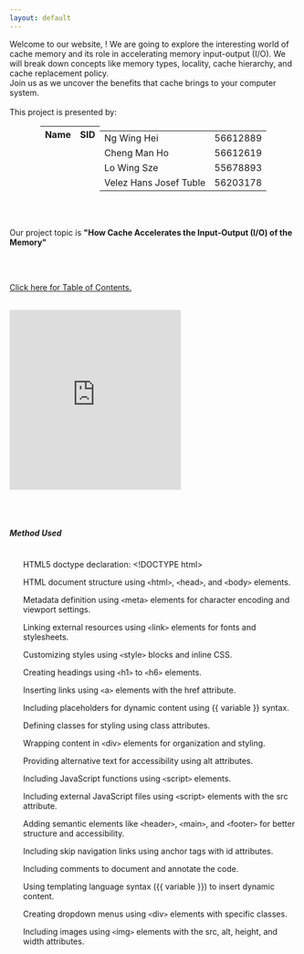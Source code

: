 ```yaml
---
layout: default
---
```

<head>
     <style>
        .centered-table {
            margin-left: auto;
            margin-right: auto;
        }
        .table-container {
            display: flex;
            justify-content: center;
        }
        .scrollable {
             overflow: auto;
             height: 700px;
        }
    </style>
    <script>
     function greeting() {
         var firstname = prompt("What is your first name?");
         if (firstname !== null && firstname !== "") {
             firstname = firstname[0].toUpperCase() + firstname.substring(1);
             document.getElementById('message').textContent = 'Hello ' + firstname + '! Welcome to our project!';
         } else {
             greeting();
         }
         sessionStorage.setItem("firstname", firstname);
         document.getElementById('firstnamePlaceholder').textContent = firstname;
     }
     function checkvisit() {
          var firstname = sessionStorage.getItem("firstname");
          if (firstname !== null && firstname !== "") {
               document.getElementById('message').textContent = "Welcome back, " + firstname + "!";
               document.getElementById('firstnamePlaceholder').textContent = firstname;
          } else {
               greeting();
          }  
     }     
  </script>
</head>
    
<body onload='checkvisit()'>
 <div id="message"></div>

<div class="bodytext"><div class="middle">
Welcome to our website, <span id="firstnamePlaceholder"></span>! We are going to explore the interesting world of cache memory and its role in accelerating memory input-output (I/O). We will break down concepts like memory types, locality, cache hierarchy, and cache replacement policy. <br/> Join us as we uncover the benefits that cache brings to your computer system. 
<br/><br/>This project is presented by: <br/>
  <div class="centered-table">
    <table class="table-container">
    <thead>
      <tr>
        <th><b>Name</b></th>
        <th><b>SID</b></th>
      </tr>
    </thead>
    <tbody>
      <tr>
        <td>Ng Wing Hei</td>
        <td>56612889</td>
      </tr>
      <tr>
        <td>Cheng Man Ho</td>
        <td>56612619</td>
      </tr>
      <tr>
        <td>Lo Wing Sze</td>
        <td>55678893</td>
      </tr>
      <tr>
        <td>Velez Hans Josef Tuble</td>
        <td>56203178</td>
      </tr>
    </tbody>
 </table>
</div>

<br/><br/>

Our project topic is <b>"How Cache Accelerates the Input-Output (I/O) of the Memory"</b>

<br/><br/>

<a href="https://cs1102proj-cache.github.io/CS1102/table_of_contents.html">Click here for <u>Table of Contents.</u></a>
<br/><br/>
<div id="video">
    <iframe width=auto height="315" src="https://www.youtube.com/embed/your-video-id" frameborder="0" allowfullscreen></iframe>
</div>
</div>

<br/><br/>

<div id="method-used">
<h5>Method Used</h5>
     <div class="scrollable">
          <ul>HTML5 doctype declaration: &lt;!DOCTYPE html&gt;</ul>
          <ul>HTML document structure using <code>&lt;</code>html<code>&gt;</code>, <code>&lt;</code>head<code>&gt;</code>, and <code>&lt;</code>body<code>&gt;</code> elements.</ul>
          <ul>Metadata definition using <code>&lt;</code>meta<code>&gt;</code> elements for character encoding and viewport settings.</ul>
          <ul>Linking external resources using <code>&lt;</code>link<code>&gt;</code> elements for fonts and stylesheets.</ul>
          <ul>Customizing styles using <code>&lt;</code>style<code>&gt;</code> blocks and inline CSS.</ul>
          <ul>Creating headings using <code>&lt;</code>h1<code>&gt;</code> to <code>&lt;</code>h6<code>&gt;</code> elements.</ul>
          <ul>Inserting links using <code>&lt;</code>a<code>&gt;</code> elements with the href attribute.</ul>
          <ul>Including placeholders for dynamic content using {{ variable }} syntax.</ul>
          <ul>Defining classes for styling using class attributes.</ul>
          <ul>Wrapping content in <code>&lt;</code>div<code>&gt;</code> elements for organization and styling.</ul>
          <ul>Providing alternative text for accessibility using alt attributes.</ul>
          <ul>Including JavaScript functions using <code>&lt;</code>script<code>&gt;</code> elements.</ul>
          <ul>Including external JavaScript files using <code>&lt;</code>script<code>&gt;</code> elements with the src attribute.</ul>
          <ul>Adding semantic elements like <code>&lt;</code>header<code>&gt;</code>, <code>&lt;</code>main<code>&gt;</code>, and <code>&lt;</code>footer<code>&gt;</code> for better structure and accessibility.</ul>
          <ul>Including skip navigation links using anchor tags with id attributes.</ul>
          <ul>Including comments to document and annotate the code.</ul>
          <ul>Using templating language syntax ({{ variable }}) to insert dynamic content.</ul>
          <ul>Creating dropdown menus using <code>&lt;</code>div<code>&gt;</code> elements with specific classes.</ul>
          <ul>Including images using <code>&lt;</code>img<code>&gt;</code> elements with the src, alt, height, and width attributes.</ul>
          <ul>Creating unordered and ordered lists using <code>&lt;</code>ul<code>&gt;</code> and <code>&lt;</code>ol<code>&gt;</code> elements.</ul>
          <ul>Creating list items using <code>&lt;</code>li<code>&gt;</code> elements.</ul>
          <ul>Nesting lists by placing <code>&lt;</code>ul<code>&gt;</code> or <code>&lt;</code>ol<code>&gt;</code> elements within each other.</ul>
          <ul>Including videos using <code>&lt;</code>iframe<code>&gt;</code> elements with the src attribute.</ul>
          <ul>Using semantic elements like <code>&lt;</code>pre<code>&gt;</code>, <code>&lt;</code>code<code>&gt;</code>, and <code>&lt;</code>hr<code>&gt;</code> for specific content.</ul>
          <ul>Storing and retrieving data in session storage using sessionStorage.setItem() and sessionStorage.getItem().</ul>
          <ul>Capitalizing the first letter of a string using JavaScript string manipulation.</ul>
          <ul>Accessing and modifying HTML elements using the getElementById() method.</ul>
          <ul>Modifying the text content of HTML elements using the textContent property.</ul>
          <ul>Adding a scrolling bar to a section using CSS overflow property.</ul>

</div>
